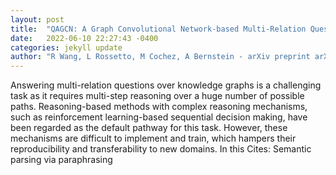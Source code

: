 ```yaml
---
layout: post
title:  "QAGCN: A Graph Convolutional Network-based Multi-Relation Question Answering System"
date:   2022-06-10 22:27:43 -0400
categories: jekyll update
author: "R Wang, L Rossetto, M Cochez, A Bernstein - arXiv preprint arXiv:2206.01818, 2022"
---
```

Answering multi-relation questions over knowledge graphs is a challenging task as it requires multi-step reasoning over a huge number of possible paths. Reasoning-based methods with complex reasoning mechanisms, such as reinforcement learning-based sequential decision making, have been regarded as the default pathway for this task. However, these mechanisms are difficult to implement and train, which hampers their reproducibility and transferability to new domains. In this 
Cites: Semantic parsing via paraphrasing